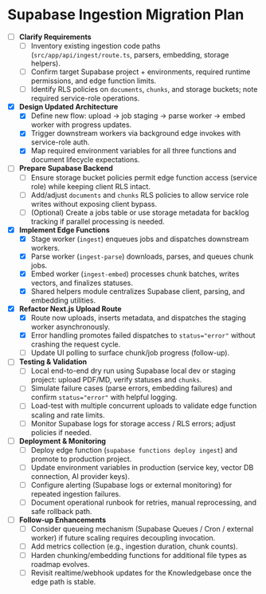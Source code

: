 # Supabase Ingestion Migration Plan

- [ ] **Clarify Requirements**
  - [ ] Inventory existing ingestion code paths (`src/app/api/ingest/route.ts`, parsers, embedding, storage helpers).
  - [ ] Confirm target Supabase project + environments, required runtime permissions, and edge function limits.
  - [ ] Identify RLS policies on `documents`, `chunks`, and storage buckets; note required service-role operations.

- [x] **Design Updated Architecture**
  - [x] Define new flow: upload → job staging → parse worker → embed worker with progress updates.
  - [x] Trigger downstream workers via background edge invokes with service-role auth.
  - [x] Map required environment variables for all three functions and document lifecycle expectations.

- [ ] **Prepare Supabase Backend**
  - [ ] Ensure storage bucket policies permit edge function access (service role) while keeping client RLS intact.
  - [ ] Add/adjust `documents` and `chunks` RLS policies to allow service role writes without exposing client bypass.
  - [ ] (Optional) Create a jobs table or use storage metadata for backlog tracking if parallel processing is needed.

- [x] **Implement Edge Functions**
  - [x] Stage worker (`ingest`) enqueues jobs and dispatches downstream workers.
  - [x] Parse worker (`ingest-parse`) downloads, parses, and queues chunk jobs.
  - [x] Embed worker (`ingest-embed`) processes chunk batches, writes vectors, and finalizes statuses.
  - [x] Shared helpers module centralizes Supabase client, parsing, and embedding utilities.

- [x] **Refactor Next.js Upload Route**
  - [x] Route now uploads, inserts metadata, and dispatches the staging worker asynchronously.
  - [x] Error handling promotes failed dispatches to `status="error"` without crashing the request cycle.
  - [ ] Update UI polling to surface chunk/job progress (follow-up).

- [ ] **Testing & Validation**
  - [ ] Local end-to-end dry run using Supabase local dev or staging project: upload PDF/MD, verify statuses and `chunks`.
  - [ ] Simulate failure cases (parse errors, embedding failures) and confirm `status="error"` with helpful logging.
  - [ ] Load-test with multiple concurrent uploads to validate edge function scaling and rate limits.
  - [ ] Monitor Supabase logs for storage access / RLS errors; adjust policies if needed.

- [ ] **Deployment & Monitoring**
  - [ ] Deploy edge function (`supabase functions deploy ingest`) and promote to production project.
  - [ ] Update environment variables in production (service key, vector DB connection, AI provider keys).
  - [ ] Configure alerting (Supabase logs or external monitoring) for repeated ingestion failures.
  - [ ] Document operational runbook for retries, manual reprocessing, and safe rollback path.

- [ ] **Follow-up Enhancements**
  - [ ] Consider queueing mechanism (Supabase Queues / Cron / external worker) if future scaling requires decoupling invocation.
  - [ ] Add metrics collection (e.g., ingestion duration, chunk counts).
  - [ ] Harden chunking/embedding functions for additional file types as roadmap evolves.
  - [ ] Revisit realtime/webhook updates for the Knowledgebase once the edge path is stable.
